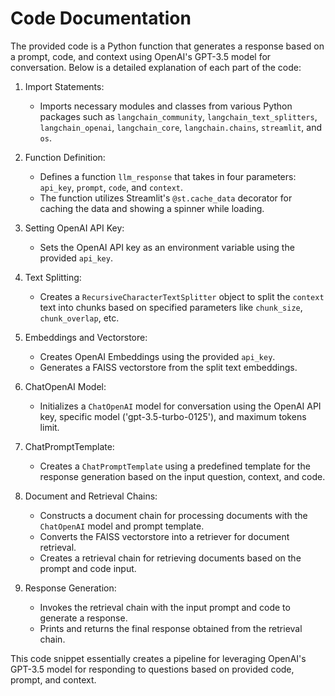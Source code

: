 # Code Documentation

The provided code is a Python function that generates a response based on a prompt, code, and context using OpenAI's GPT-3.5 model for conversation. Below is a detailed explanation of each part of the code:

1. Import Statements:
   - Imports necessary modules and classes from various Python packages such as `langchain_community`, `langchain_text_splitters`, `langchain_openai`, `langchain_core`, `langchain.chains`, `streamlit`, and `os`.

2. Function Definition:
   - Defines a function `llm_response` that takes in four parameters: `api_key`, `prompt`, `code`, and `context`.
   - The function utilizes Streamlit's `@st.cache_data` decorator for caching the data and showing a spinner while loading.
   
3. Setting OpenAI API Key:
   - Sets the OpenAI API key as an environment variable using the provided `api_key`.

4. Text Splitting:
   - Creates a `RecursiveCharacterTextSplitter` object to split the `context` text into chunks based on specified parameters like `chunk_size`, `chunk_overlap`, etc.

5. Embeddings and Vectorstore:
   - Creates OpenAI Embeddings using the provided `api_key`.
   - Generates a FAISS vectorstore from the split text embeddings.

6. ChatOpenAI Model:
   - Initializes a `ChatOpenAI` model for conversation using the OpenAI API key, specific model ('gpt-3.5-turbo-0125'), and maximum tokens limit.

7. ChatPromptTemplate:
   - Creates a `ChatPromptTemplate` using a predefined template for the response generation based on the input question, context, and code.

8. Document and Retrieval Chains:
   - Constructs a document chain for processing documents with the `ChatOpenAI` model and prompt template.
   - Converts the FAISS vectorstore into a retriever for document retrieval.
   - Creates a retrieval chain for retrieving documents based on the prompt and code input.

9. Response Generation:
   - Invokes the retrieval chain with the input prompt and code to generate a response.
   - Prints and returns the final response obtained from the retrieval chain.

This code snippet essentially creates a pipeline for leveraging OpenAI's GPT-3.5 model for responding to questions based on provided code, prompt, and context.